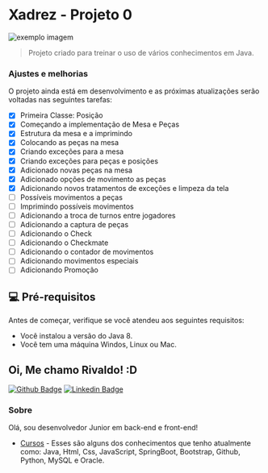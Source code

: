 # Xadrez - Projeto 0

<!---Esses são exemplos. Veja https://shields.io para outras pessoas ou para personalizar este conjunto de escudos. Você pode querer incluir dependências, status do projeto e informações de licença aqui--->

<img src="https://static.whow.com.br/wp-content/uploads/2020/09/xadrez-pandemia-videogames-1.jpg" alt="exemplo imagem">

> Projeto criado para treinar o uso de vários conhecimentos em Java.

### Ajustes e melhorias

O projeto ainda está em desenvolvimento e as próximas atualizações serão voltadas nas seguintes tarefas:

- [x] Primeira Classe: Posição
- [x] Começando a implementação de Mesa e Peças
- [x] Estrutura da mesa e a imprimindo
- [x] Colocando as peças na mesa
- [x] Criando exceções para a mesa
- [x] Criando exceções para peças e posições
- [x] Adicionado novas peças na mesa
- [x] Adicionado opções de movimento as peças
- [x] Adicionando novos tratamentos de exceções e limpeza da tela
- [ ] Possíveis movimentos a peças
- [ ] Imprimindo possíveis movimentos
- [ ] Adicionando a troca de turnos entre jogadores
- [ ] Adicionando a captura de peças
- [ ] Adicionando o Check
- [ ] Adicionando o Checkmate
- [ ] Adicionando o contador de movimentos
- [ ] Adicionando movimentos especiais
- [ ] Adicionando Promoção

## 💻 Pré-requisitos

Antes de começar, verifique se você atendeu aos seguintes requisitos:
<!---Estes são apenas requisitos de exemplo. Adicionar, duplicar ou remover conforme necessário--->
* Você instalou a versão do Java 8.
* Você tem uma máquina Windos, Linux ou Mac.

## Oi, Me chamo Rivaldo! :D

[![Github Badge](https://img.shields.io/badge/-Github-000?style=flat-square&logo=Github&logoColor=white&link=https://github.com/rivaldoagripino)](https://github.com/rivaldoagripino)
[![Linkedin Badge](https://img.shields.io/badge/-LinkedIn-blue?style=flat-square&logo=Linkedin&logoColor=white&link=https://www.linkedin.com/in/rivaldo-pedro/)](https://www.linkedin.com/in/rivaldo-pedro/)

### Sobre
Olá, sou desenvolvedor Junior em back-end e front-end!

- [Cursos](https://web.digitalinnovation.one/users/rivaldoagripino?tab=achievements) - Esses são alguns dos conhecimentos que tenho atualmente como: Java, Html, Css, JavaScript, SpringBoot, Bootstrap, Github, Python, MySQL e Oracle.
